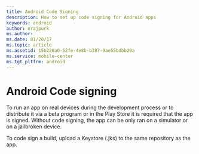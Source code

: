 ```yaml
---
title: Android Code Signing
description: How to set up code signing for Android apps
keywords: android
author: nrajpurk
ms.author: 
ms.date: 01/20/17
ms.topic: article
ms.assetid: 15b220a0-52fe-4e8b-b387-9ae55bdbb29a
ms.service: mobile-center
ms.tgt_pltfrm: android
---
```


# Android Code signing

To run an app on real devices during the development process or to distribute it via a beta program or in the Play Store it is required that the app is signed. Without code signing, the app can be only ran on a simulator or on a jailbroken device.

To code sign a build, upload a Keystore (.jks) to the same repository as the app.
